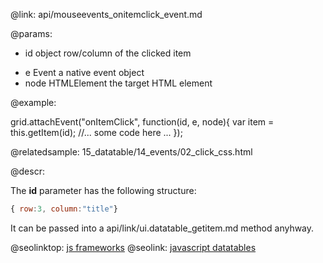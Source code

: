 @link: api/mouseevents_onitemclick_event.md

@params:
- id		object		row/column of the clicked item
* e		Event		a native event object
* node		HTMLElement		the target HTML element

@example: 
	
grid.attachEvent("onItemClick", function(id, e, node){
    var item = this.getItem(id);
    //... some code here ... 
});

@relatedsample:
	15_datatable/14_events/02_click_css.html
    
@descr:

The **id** parameter has the following structure: 

~~~js
{ row:3, column:"title"}
~~~

It can be passed into a api/link/ui.datatable_getitem.md method anyhway. 

@seolinktop: [js frameworks](https://webix.com)
@seolink: [javascript datatables](https://webix.com/widget/datatable/)